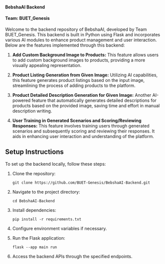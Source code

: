 #### BebshaAI Backend

#### Team: BUET_Genesis

Welcome to the backend repository of BebshaAI, developed by Team BUET_Genesis. This backend is built in Python using Flask and incorporates various AI modules to enhance product management and user interaction. Below are the features implemented through this backend:

1. **Add Custom Background Image to Products:** This feature allows users to add custom background images to products, providing a more visually appealing representation.

2. **Product Listing Generation from Given Image:** Utilizing AI capabilities, this feature generates product listings based on the input image, streamlining the process of adding products to the platform.

3. **Product Detailed Description Generation for Given Image:** Another AI-powered feature that automatically generates detailed descriptions for products based on the provided image, saving time and effort in manual description writing.

4. **User Training in Generated Scenarios and Scoring/Reviewing Responses:** This feature involves training users through generated scenarios and subsequently scoring and reviewing their responses. It aids in enhancing user interaction and understanding of the platform.

## Setup Instructions

To set up the backend locally, follow these steps:

1. Clone the repository:
   ```
   git clone https://github.com/BUET-Genesis/BebshaAI-Backend.git
   ```

2. Navigate to the project directory:
   ```
   cd BebshaAI-Backend
   ```

3. Install dependencies:
   ```
   pip install -r requirements.txt
   ```

4. Configure environment variables if necessary.

5. Run the Flask application:
   ```
   flask --app main run
   ```

6. Access the backend APIs through the specified endpoints.
